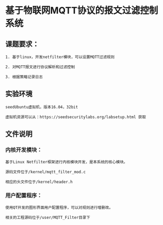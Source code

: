 # 基于物联网MQTT协议的报文过滤控制系统
## 课题要求：

    1. 基于linux，开发netfilter模块，可以设置MQTT过滤规则

    2. 对MQTT报文进行协议解析和过滤控制

    3. 根据策略记录日志

## 实验环境
    seedUbuntu虚拟机，版本16.04，32bit

    虚拟机资源可以从：https://seedsecuritylabs.org/labsetup.html 获取

## 文件说明
### 内核开发模块： 

    基于Linux Netfilter框架进行内核模块开发，是本系统的核心模块。

    源码文件位于/kernel/mqtt_filter_mod.c
              
    相应的头文件位于/kernel/header.h 
              
              
### 用户配置程序： 

    使用QT开发的图形界面用户配置程序，可以对规则进行增删改。
    
    相关的工程源码位于/user/MQTT_Filter目录下
